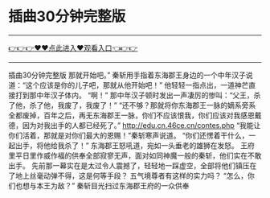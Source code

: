 # 插曲30分钟完整版

<hr/> <a href="https://github.com/siguaha/najh/issues/2">👉👉👉♥♥点此进入♥观看入口👈👉👉</a><hr/>

插曲30分钟完整版
那就开始吧。”
    秦斩用手指着东海郡王身边的一个中年汉子说道：“这个应该是你的儿子吧，那就从他开始吧！”
    他轻轻一指点出，一道神芒直接打到那中年汉子体内。
    “啊！”
    那中年汉子顿时发出一声凄厉的惨叫：“父王，杀了他，杀了他，我废了，我废了！”
    “还不够？那就将你东海郡王一脉的嫡系旁系全都废掉，百年之后，再无东海郡王一脉，你们不应该恨我，你们应该对我感恩戴德，因为对我出手的人都已经死了。”
    http://edu.cn.46ce.cn/contes.php
    “我能让你们活着，那就是对你们最大的恩赐！”秦斩寒声说道。
    “你们还愣着干什么，一起出手，将他给我杀了！”
    东海郡王怒吼道，宛如一头垂老的雄狮在发怒。
    王府里平日里作威作福的供奉全部寂寥无声，面对如同神魔一般的秦斩，他们实在不敢出手。
    先前那一幕实在是太过令人震撼了，轻轻地一踩虚空，全部将他们镇压在了地上丝毫动弹不得，这是何等手段？
    五气境尊者有这样的实力吗？
    “怎么，你们也想与本王为敌？”
    秦斩目光扫过东海郡王府的一众供奉
